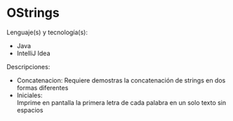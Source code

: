 # OStrings

Lenguaje(s) y tecnología(s):

- Java
- IntelliJ Idea

Descripciones:

- Concatenacion: 
  Requiere demostras la concatenación de strings en dos formas diferentes
- Iniciales:  
  Imprime en pantalla la primera letra de cada palabra en un solo texto sin espacios
